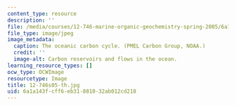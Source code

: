 ```yaml
---
content_type: resource
description: ''
file: /media/courses/12-746-marine-organic-geochemistry-spring-2005/6a1a143fcff6eb31881032ab012cd218_12-746s05-th.jpg
file_type: image/jpeg
image_metadata:
  caption: The oceanic carbon cycle. (PMEL Carbon Group, NOAA.)
  credit: ''
  image-alt: Carbon reservoirs and flows in the ocean.
learning_resource_types: []
ocw_type: OCWImage
resourcetype: Image
title: 12-746s05-th.jpg
uid: 6a1a143f-cff6-eb31-8810-32ab012cd218
---
```

